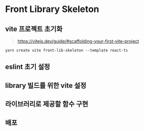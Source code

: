# Front Library Skeleton


## vite 프로젝트 초기화
> https://vitejs.dev/guide/#scaffolding-your-first-vite-project

```shell
yarn create vite front-lib-skeleton --template react-ts
```

## eslint 초기 설정  


## library 빌드를 위한 vite 설정

## 라이브러리로 제공할 함수 구현   

## 배포   



